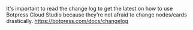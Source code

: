 It's important to read the change log to get the latest on how to use Botpress Cloud Studio because they're not afraid to change nodes/cards drastically.
https://botpress.com/docs/changelog